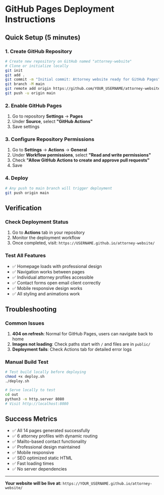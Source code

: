 
# GitHub Pages Deployment Instructions

## Quick Setup (5 minutes)

### 1. Create GitHub Repository
```bash
# Create new repository on GitHub named "attorney-website"
# Clone or initialize locally
git init
git add .
git commit -m "Initial commit: Attorney website ready for GitHub Pages"
git branch -M main
git remote add origin https://github.com/YOUR_USERNAME/attorney-website.git
git push -u origin main
```

### 2. Enable GitHub Pages
1. Go to repository **Settings** → **Pages**
2. Under **Source**, select **"GitHub Actions"**
3. Save settings

### 3. Configure Repository Permissions
1. Go to **Settings** → **Actions** → **General**
2. Under **Workflow permissions**, select **"Read and write permissions"**
3. Check **"Allow GitHub Actions to create and approve pull requests"**
4. Save

### 4. Deploy
```bash
# Any push to main branch will trigger deployment
git push origin main
```

## Verification

### Check Deployment Status
1. Go to **Actions** tab in your repository
2. Monitor the deployment workflow
3. Once completed, visit: `https://USERNAME.github.io/attorney-website/`

### Test All Features
- ✅ Homepage loads with professional design
- ✅ Navigation works between pages
- ✅ Individual attorney profiles accessible
- ✅ Contact forms open email client correctly
- ✅ Mobile responsive design works
- ✅ All styling and animations work

## Troubleshooting

### Common Issues
1. **404 on refresh**: Normal for GitHub Pages, users can navigate back to home
2. **Images not loading**: Check paths start with `/` and files are in `public/`
3. **Deployment fails**: Check Actions tab for detailed error logs

### Manual Build Test
```bash
# Test build locally before deploying
chmod +x deploy.sh
./deploy.sh

# Serve locally to test
cd out
python3 -m http.server 8080
# Visit http://localhost:8080
```

## Success Metrics
- ✅ All 14 pages generated successfully
- ✅ 6 attorney profiles with dynamic routing
- ✅ Mailto-based contact functionality
- ✅ Professional design maintained
- ✅ Mobile responsive
- ✅ SEO optimized static HTML
- ✅ Fast loading times
- ✅ No server dependencies

---

**Your website will be live at:** `https://YOUR_USERNAME.github.io/attorney-website/`
